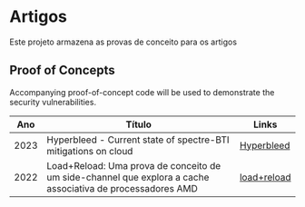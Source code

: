 # Artigos

Este projeto armazena as provas de conceito para os artigos

## Proof of Concepts

Accompanying proof-of-concept code will be used to demonstrate the
security vulnerabilities.

| Ano | Título |  Links |
| ---- | ----- | ----- |
| 2023 | Hyperbleed - Current state of spectre-BTI mitigations on cloud | [Hyperbleed](https://github.com/grisufrj/articles/tree/main/hyperbleed)
| 2022 | Load+Reload: Uma prova de conceito de um side-channel que explora a cache associativa de processadores AMD | [load+reload](https://github.com/grisufrj/articles/tree/main/load%2Breload)


